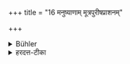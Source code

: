 +++
title = "16 मनुष्याणाम् मूत्रपुरीषप्राशनम्"

+++

<details><summary>Bühler</summary>

16. Eating the excrements of men,
</details>

<details><summary>हरदत्त-टीका</summary>

## सूत्रम्
मनुष्याणां मूत्रपुरीषप्राशनम् ॥ १६ ॥  
### टिप्पनी
मूत्रपुरीषग्रहणं तादृशस्य रेतसोऽप्युपलक्षणम् ॥ १६ ॥
</details>
